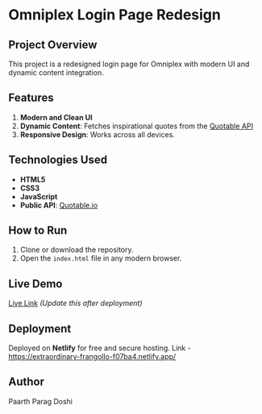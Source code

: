 # Omniplex Login Page Redesign

## Project Overview
This project is a redesigned login page for Omniplex with modern UI and dynamic content integration.

## Features
1. **Modern and Clean UI**  
2. **Dynamic Content**: Fetches inspirational quotes from the [Quotable API](https://quotable.io)  
3. **Responsive Design**: Works across all devices.

## Technologies Used
- **HTML5**
- **CSS3**
- **JavaScript**
- **Public API**: [Quotable.io](https://quotable.io)

## How to Run
1. Clone or download the repository.
2. Open the `index.html` file in any modern browser.

## Live Demo
[Live Link](#) *(Update this after deployment)*

## Deployment
Deployed on **Netlify** for free and secure hosting.
Link - https://extraordinary-frangollo-f07ba4.netlify.app/

## Author
Paarth Parag Doshi  
